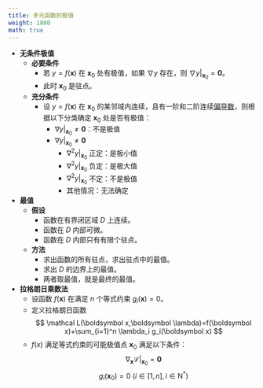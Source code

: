 ```yaml
---
title: 多元函数的极值
weight: 1800
math: true
---
```


- **无条件极值**
    - **必要条件**
        - 若 $y=f(\boldsymbol x)$ 在 $\boldsymbol x_0$ 处有极值，如果 $\nabla y$ 存在，则 $\left.\nabla y\right|_{\boldsymbol x_0}=\boldsymbol 0$。
        - 此时 $\boldsymbol x_0$ 是驻点。
    - **充分条件**
        - 设 $y=f(\boldsymbol x)$ 在 $\boldsymbol x_0$ 的某邻域内连续，且有一阶和二阶连续[偏导数](/notes/docs/mathematics/calculus/partial-derivative)，则根据以下分类确定 $\boldsymbol x_0$ 处是否有极值：
            - $\left.\nabla y\right|_{\boldsymbol x_0}\ne \boldsymbol 0$：不是极值
            - $\left.\nabla y\right|_{\boldsymbol x_0}\ne \boldsymbol 0$
                - $\left.\nabla^2 y\right|_{\boldsymbol x_0}$ 正定：是极小值
                - $\left.\nabla^2 y\right|_{\boldsymbol x_0}$ 负定：是极大值
                - $\left.\nabla^2 y\right|_{\boldsymbol x_0}$ 不定：不是极值
                - 其他情况：无法确定
- **最值**
    - **假设**
        - 函数在有界闭区域 $D$ 上连续。
        - 函数在 $D$ 内部可微。
        - 函数在 $D$ 内部只有有限个驻点。
    - **方法**
        - 求出函数的所有驻点，求出驻点中的最值。
        - 求出 $D$ 的边界上的最值。
        - 两者取最值，就是最终的最值。
- **拉格朗日乘数法**
    - 设函数 $f(\boldsymbol x)$ 在满足 $n$ 个等式约束 $g_i(\boldsymbol x)=0$。
    - 定义拉格朗日函数
      $$
      \mathcal L(\boldsymbol x,\boldsymbol \lambda)=f(\boldsymbol x)+\sum_{i=1}^n \lambda_i g_i(\boldsymbol x)
      $$
    - $f(x)$ 满足等式约束的可能极值点 $\boldsymbol x_0$ 满足以下条件：
      $$
      \left.\nabla_{\boldsymbol x} \mathcal L\right|_{\boldsymbol x_0}=\boldsymbol 0
      $$
      $$
      g_i(\boldsymbol x_0)=0\ (i\in [1, n], i\in \mathrm N^*)
      $$
